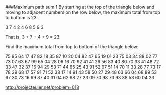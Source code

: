 ###Maximum path sum 1
By starting at the top of the triangle below and moving to adjacent numbers on
the row below, the maximum total from top to bottom is 23.

3
7 4
2 4 6
8 5 9 3

That is, 3 + 7 + 4 + 9 = 23.

Find the maximum total from top to bottom of the triangle below:

75
95 64
17 47 82
18 35 87 10
20 04 82 47 65
19 01 23 75 03 34
88 02 77 73 07 63 67
99 65 04 28 06 16 70 92
41 41 26 56 83 40 80 70 33
41 48 72 33 47 32 37 16 94 29
53 71 44 65 25 43 91 52 97 51 14
70 11 33 28 77 73 17 78 39 68 17 57
91 71 52 38 17 14 91 43 58 50 27 29 48
63 66 04 68 89 53 67 30 73 16 69 87 40 31
04 62 98 27 23 09 70 98 73 93 38 53 60 04 23

http://projecteuler.net/problem=018
